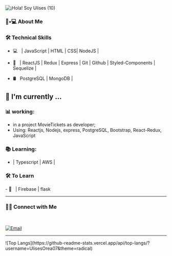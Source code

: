 ![¡Hola! Soy Ulises (10)](https://user-images.githubusercontent.com/31374870/162561273-55a2f2d4-a56c-4a5c-af03-9db4ad15026e.png)
<!--
[![Linkedin Badge](https://img.shields.io/badge/-LinkedIn-blue?style=flat-square&logo=Linkedin&logoColor=white&link=https://www.linkedin.com/in/luiz-carlos-abbott-galvão-neto-21a93b148/)](https://www.linkedin.com/in/luiz-carlos-abbott-galvão-neto-21a93b148/)
[![Whatsapp Badge](https://img.shields.io/badge/-Whatsapp-4CA143?style=flat-square&labelColor=4CA143&logo=whatsapp&logoColor=white&link=https://api.whatsapp.com/send?phone=5584999122284&text=Olá!)](https://api.whatsapp.com/send?phone=5584999122284&text=Olá!)
[![Telegram Badge](https://img.shields.io/badge/-Telegram-1ca0f1?style=flat-square&labelColor=1ca0f1&logo=telegram&logoColor=white&link=https://t.me/luiz740)](https://t.me/luiz740)
[![Gmail Badge](https://img.shields.io/badge/-Gmail-c14438?style=flat-square&logo=Gmail&logoColor=white&link=mailto:luiz7401@gmail.com)](mailto:luiz7401@gmail.com)
[![Hotmail Badge](https://img.shields.io/badge/-Hotmail-0078D4?style=flat-square&logo=microsoft-outlook&logoColor=white&link=mailto:luizcarlos_abbott@hotmail.com)](mailto:luizcarlos_abbott@hotmail.com) -->

<h3>🤔•💻 About Me </h3>
<!--I am a 4th Year undergraduate student from Manipal University Jaipur. From very early on in my life, I started to fall in love with technology 😍 This love has helped me develop a very good technological mindset , and given me the curiosity to learn more. I firmly believe that no amount of knowledge  is enough knowledge. 🧠-->

### 🛠 Technical Skills
- 💻 &nbsp;  | JavaScript | HTML | CSS| NodeJS |

- 🔧 &nbsp;  | ReactJS | Redux | Express | Git | Github | Styled-Components | Sequelize |

- 🛢 &nbsp; PostgreSQL | MongoDB |

##  :calendar: I'm currently  ...

### :bar_chart: working:

 - in a project MovieTickets  as developer;
 - Using: Reactjs, Nodejs, express, PostgreSQL, Bootstrap, React-Redux, JavaScript
 
 ### :books: Learning:
 - | Typescript | AWS |

<h3>🛠 To Learn</h3>
- 🔧 &nbsp; | Firebase | flask

<hr>

<h3> 🤝🏻 Connect with Me </h3>

<br>



<p align="center">
<!--
<a href="https://www.linkedin.com/in/shivam-malpani-47a379198/"><img alt="LinkedIn" src="https://img.shields.io/badge/LinkedIn-Shivam%20Malpani-blue?style=flat-square&logo=linkedin"></a>
-->

<a href="mailto:j.ulisesorea@gmail.com"><img alt="Email" src="https://img.shields.io/badge/Email-j.ulisesorea@gmail.com-blue?style=flat-square&logo=gmail"></a>

</p>

<hr>
![Top Langs](https://github-readme-stats.vercel.app/api/top-langs/?username=UlisesOrea07&theme=radical)

<!--
**UlisesOrea07/UlisesOrea07** is a ✨ _special_ ✨ repository because its `README.md` (this file) appears on your GitHub profile.


Here are some ideas to get you started:

- 🔭 I’m currently working on ...
- 🌱 I’m currently learning ...
- 👯 I’m looking to collaborate on ...
- 🤔 I’m looking for help with ...
- 💬 Ask me about ...
- 📫 How to reach me: ...
- 😄 Pronouns: ...
- ⚡ Fun fact: ...
-->
